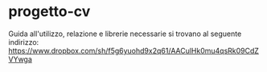 progetto-cv
===========
Guida all'utilizzo, relazione e librerie necessarie si trovano al seguente indirizzo:
https://www.dropbox.com/sh/f5g6yuohd9x2q61/AACulHk0mu4qsRk09CdZVYwga
